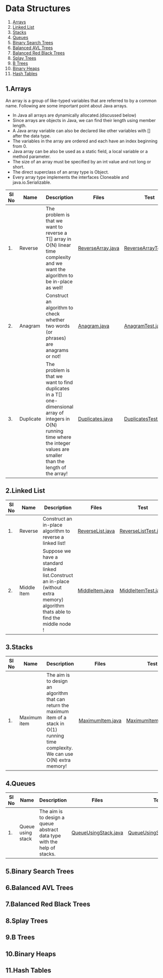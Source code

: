 # Data Structures
1. [Arrays](#1arrays)
2. [Linked List](#2linked-list)
3. [Stacks](#3stacks)
4. [Queues](#4queues)
5. [Binary Search Trees](#5binary-search-trees)
6. [Balanced AVL Trees](#6balanced-avl-trees)
7. [Balanced Red Black Trees](#7balanced-red-black-trees)
8. [Splay Trees](#8splay-trees)
9. [B Trees](#9b-trees)
10. [Binary Heaps](#10binary-heaps)
11. [Hash Tables](#11hash-tables)

## 1.Arrays

An array is a group of like-typed variables that are referred to by a common name. Following are some important point about Java arrays.

- In Java all arrays are dynamically allocated.(discussed below)
- Since arrays are objects in Java, we can find their length using member length.
- A Java array variable can also be declared like other variables with [] after the data type.
- The variables in the array are ordered and each have an index beginning from 0.
- Java array can be also be used as a static field, a local variable or a method parameter.
- The size of an array must be specified by an int value and not long or short.
- The direct superclass of an array type is Object.
- Every array type implements the interfaces Cloneable and java.io.Serializable.

|Sl No|Name |Description|Files|Test|
|---- |-----|-----------------------------------------------------------------------------------------------|-----|----|
|1.|Reverse|The problem is that we want to reverse a T[] array in O(N) linear time complexity and we want the algorithm to be in-place as well!|[ReverseArray.java](https://github.com/ankitech/DataStructures/blob/master/src/main/java/com/ankitech/arrays/ReverseArray.java)|[ReverseArrayTest.java](https://github.com/ankitech/DataStructures/blob/master/src/test/java/com/ankitech/arrays/ReverseArrayTest.java)|
|2.|Anagram|Construct an algorithm to check whether two words (or phrases) are anagrams or not!|[Anagram.java](https://github.com/ankitech/DataStructures/blob/master/src/main/java/com/ankitech/arrays/Anagram.java)|[AnagramTest.java](https://github.com/ankitech/DataStructures/blob/master/src/test/java/com/ankitech/arrays/AnagramTest.java)|
|3.|Duplicate|The problem is that we want to find duplicates in a T[] one-dimensional array of integers in O(N) running time where the integer values are smaller than the length of the array!|[Duplicates.java](https://github.com/ankitech/DataStructures/blob/master/src/main/java/com/ankitech/arrays/Duplicates.java)|[DuplicatesTest.java](https://github.com/ankitech/DataStructures/blob/master/src/test/java/com/ankitech/arrays/DuplicatesTest.java)|


## 2.Linked List
|Sl No|Name |Description|Files|Test|
|---- |-----|-----------------------------------------------------------------------------------------------|-----|----|
|1.|Reverse|Construct an in-place algorithm to reverse a linked list!|[ReverseList.java](https://github.com/ankitech/DataStructures/blob/master/src/main/java/com/ankitech/linkedlist/ReverseList.java)|[ReverseListTest.java](https://github.com/ankitech/DataStructures/blob/master/src/test/java/com/ankitech/linkedlist/ReverseListTest.java)|
|2.|Middle Item|Suppose we have a standard linked list.Construct an in-place (without extra memory) algorithm thats able to find the middle node !|[MiddleItem.java](https://github.com/ankitech/DataStructures/blob/master/src/main/java/com/ankitech/linkedlist/MiddleItem.java)|[MiddleItemTest.java](https://github.com/ankitech/DataStructures/blob/master/src/test/java/com/ankitech/linkedlist/MiddleItemTest.java)|


## 3.Stacks
|Sl No|Name |Description|Files|Test|
|---- |-----|-----------------------------------------------------------------------------------------------|-----|----|
|1.|Maximum item|The aim is to design an algorithm that can return the maximum item of a stack in O(1) running time complexity. We can use O(N) extra memory!|[MaximumItem.java](https://github.com/ankitech/DataStructures/blob/master/src/main/java/com/ankitech/stack/MaximumItem.java)|[MaximumItemTest.java](https://github.com/ankitech/DataStructures/blob/master/src/test/java/com/ankitech/stack/MaximumItemTest.java)|

## 4.Queues
|Sl No|Name |Description|Files|Test|
|---- |-----|-----------------------------------------------------------------------------------------------|-----|----|
|1.|Queue using stack|The aim is to design a queue abstract data type with the help of stacks.|[QueueUsingStack.java](https://github.com/ankitech/DataStructures/blob/master/src/main/java/com/ankitech/queue/QueueUsingStack.java)|[QueueUsingStackTest.java](https://github.com/ankitech/DataStructures/blob/master/src/test/java/com/ankitech/queue/QueueUsingStackTest.java)|


## 5.Binary Search Trees

## 6.Balanced AVL Trees

## 7.Balanced Red Black Trees

## 8.Splay Trees

## 9.B Trees

## 10.Binary Heaps

## 11.Hash Tables


